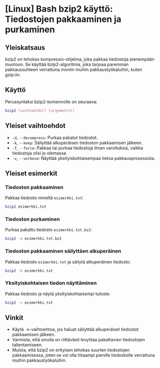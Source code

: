 # [Linux] Bash bzip2 käyttö: Tiedostojen pakkaaminen ja purkaminen

## Yleiskatsaus
bzip2 on tehokas kompressio-ohjelma, joka pakkaa tiedostoja pienempään muotoon. Se käyttää bzip2-algoritmia, joka tarjoaa paremman pakkaussuhteen verrattuna moniin muihin pakkaustyökaluihin, kuten gzip:iin.

## Käyttö
Perussyntaksi bzip2-komennolle on seuraava:

```bash
bzip2 [vaihtoehdot] [argumentit]
```

## Yleiset vaihtoehdot
- `-d`, `--decompress`: Purkaa pakatut tiedostot.
- `-k`, `--keep`: Säilyttää alkuperäisen tiedoston pakkaamisen jälkeen.
- `-f`, `--force`: Pakkaa tai purkaa tiedostoja ilman varoituksia, vaikka tiedostoja olisi jo olemassa.
- `-v`, `--verbose`: Näyttää yksityiskohtaisempaa tietoa pakkausprosessista.

## Yleiset esimerkit
### Tiedoston pakkaaminen
Pakkaa tiedosto nimeltä `esimerkki.txt`:
```bash
bzip2 esimerkki.txt
```

### Tiedoston purkaminen
Purkaa pakattu tiedosto `esimerkki.txt.bz2`:
```bash
bzip2 -d esimerkki.txt.bz2
```

### Tiedoston pakkaaminen säilyttäen alkuperäinen
Pakkaa tiedosto `esimerkki.txt` ja säilytä alkuperäinen tiedosto:
```bash
bzip2 -k esimerkki.txt
```

### Yksityiskohtaisen tiedon näyttäminen
Pakkaa tiedosto ja näytä yksityiskohtaisempi tuloste:
```bash
bzip2 -v esimerkki.txt
```

## Vinkit
- Käytä `-k`-vaihtoehtoa, jos haluat säilyttää alkuperäiset tiedostot pakkaamisen jälkeen.
- Varmista, että sinulla on riittävästi levytilaa pakattavien tiedostojen tallentamiseen.
- Muista, että bzip2 on erityisen tehokas suurten tiedostojen pakkaamisessa, joten se voi olla hitaampi pienille tiedostoille verrattuna muihin pakkaustyökaluihin.